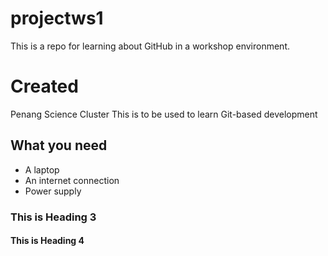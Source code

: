 # projectws1
This is a repo for learning about GitHub in a workshop environment. 

# Created 
Penang Science Cluster
This is to be used to learn Git-based development 

## What you need 
* A laptop
* An internet connection
* Power supply
   
### This is Heading 3

#### This is Heading 4
